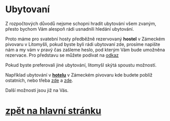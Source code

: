 # Ubytovaní

Z rozpočtových důvodů nejsme schopni hradit ubytování všem zvaným,
přesto bychom Vám alespoň rádi usnadnili hledání ubytování.

Proto máme pro svatební hosty předběžně rezervovaný **hostel** v Zámeckém pivovaru v Litomyšli,
pokud byste byli rádi ubytovaní zde, prosíme napište nám
a my vám v pravý čas zašleme heslo, pod kterým Vám bude umožněna rezervace.
Pro představu se můžete podívat na [odkaz](https://esclitomysl.cz/rezervace/typyPokoju)

Pokud byste preferovali jiné ubytování, litomyšl skýtá spoustu možností.


Například ubytování v [**hotelu**](https://esclitomysl.cz/rezervace/typyPokoju) v Zámeckém pivovaru kde budete poblíž ostatních,
nebo třeba [zde](www.tasner.cz) a [zde](www.zlatahvezda.com).

Další možnosti jsou již na Vás.

# [zpět na hlavní stránku](./IntroPage.md)